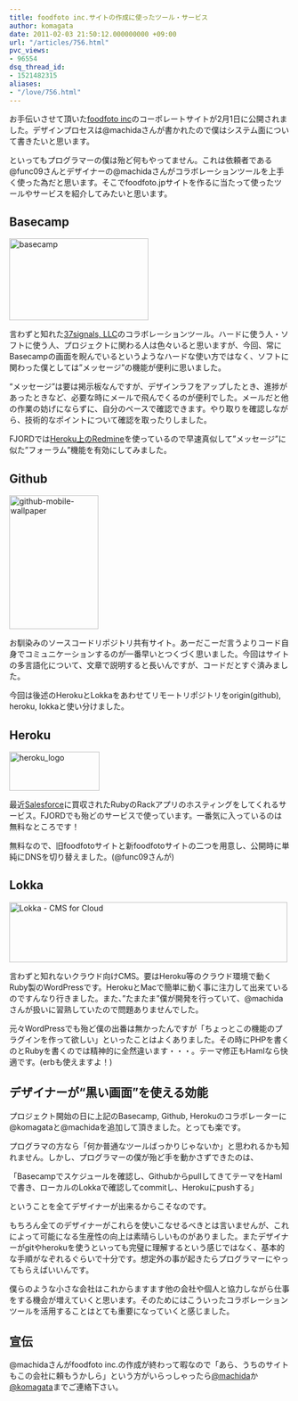 ```yaml
---
title: foodfoto inc.サイトの作成に使ったツール・サービス
author: komagata
date: 2011-02-03 21:50:12.000000000 +09:00
url: "/articles/756.html"
pvc_views:
- 96554
dsq_thread_id:
- 1521482315
aliases:
- "/love/756.html"
---
```

お手伝いさせて頂いた[foodfoto inc][1]のコーポレートサイトが2月1日に公開されました。デザインプロセスは@machidaさんが書かれたので僕はシステム面について書きたいと思います。

といってもプログラマーの僕は殆ど何もやってません。これは依頼者である@func09さんとデザイナーの@machidaさんがコラボレーションツールを上手く使った為だと思います。そこでfoodfoto.jpサイトを作るに当たって使ったツールやサービスを紹介してみたいと思います。

## Basecamp

[<img src="http://farm5.static.flickr.com/4080/5412268263_622eae84d0.jpg" width="250" height="147" alt="basecamp" />][2]

言わずと知れた[37signals, LLC][3]のコラボレーションツール。ハードに使う人・ソフトに使う人、プロジェクトに関わる人は色々いると思いますが、今回、常にBasecampの画面を睨んでいるというようなハードな使い方ではなく、ソフトに関わった僕としては&#8221;メッセージ&#8221;の機能が便利に思いました。

&#8220;メッセージ&#8221;は要は掲示板なんですが、デザインラフをアップしたとき、進捗があったときなど、必要な時にメールで飛んでくるのが便利でした。メールだと他の作業の妨げにならずに、自分のペースで確認できます。やり取りを確認しながら、技術的なポイントについて確認を取ったりしました。

FJORDでは[Heroku上のRedmine][4]を使っているので早速真似して&#8221;メッセージ&#8221;に似た&#8221;フォーラム&#8221;機能を有効にしてみました。

## Github

[<img src="http://farm6.static.flickr.com/5173/5412284521_7fe22807ea_m.jpg" width="160" height="240" alt="github-mobile-wallpaper" />][5]

お馴染みのソースコードリポジトリ共有サイト。あーだこーだ言うよりコード自身でコミュニケーションするのが一番早いとつくづく思いました。今回はサイトの多言語化について、文章で説明すると長いんですが、コードだとすぐ済みました。

今回は後述のHerokuとLokkaをあわせてリモートリポジトリをorigin(github), heroku, lokkaと使い分けました。

## Heroku

[<img src="http://farm5.static.flickr.com/4082/5412906786_4a9eed3bd5_o.png" width="162" height="70" alt="heroku_logo" />][6]

最近[Salesforce][7]に買収されたRubyのRackアプリのホスティングをしてくれるサービス。FJORDでも殆どのサービスで使っています。一番気に入っているのは無料なところです！

無料なので、旧foodfotoサイトと新foodfotoサイトの二つを用意し、公開時に単純にDNSを切り替えました。(@func09さんが)

## Lokka

[<img src="http://farm6.static.flickr.com/5212/5412909542_d496b61e9f.jpg" width="500" height="108" alt="Lokka - CMS for Cloud" />][8]

言わずと知れないクラウド向けCMS。要はHeroku等のクラウド環境で動くRuby製のWordPressです。HerokuとMacで簡単に動く事に注力して出来ているのですんなり行きました。また、&#8221;たまたま&#8221;僕が開発を行っていて、@machidaさんが扱いに習熟していたので問題ありませんでした。

元々WordPressでも殆ど僕の出番は無かったんですが「ちょっとこの機能のプラグインを作って欲しい」といったことはよくありました。その時にPHPを書くのとRubyを書くのでは精神的に全然違います・・・。テーマ修正もHamlなら快適です。(erbも使えますよ！)

## デザイナーが“黒い画面”を使える効能

プロジェクト開始の日に上記のBasecamp, Github, Herokuのコラボレーターに@komagataと@machidaを追加して頂きました。とっても楽です。

プログラマの方なら「何か普通なツールばっかりじゃないか」と思われるかも知れません。しかし、プログラマーの僕が殆ど手を動かさずできたのは、

「Basecampでスケジュールを確認し、GithubからpullしてきてテーマをHamlで書き、ローカルのLokkaで確認してcommitし、Herokuにpushする」

ということを全てデザイナーが出来るからこそなのです。

もちろん全てのデザイナーがこれらを使いこなせるべきとは言いませんが、これによって可能になる生産性の向上は素晴らしいものがありました。またデザイナーがgitやherokuを使うといっても完璧に理解するという感じではなく、基本的な手順がなぞれるぐらいで十分です。想定外の事が起きたらプログラマーにやってもらえばいいんです。

僕らのような小さな会社はこれからますます他の会社や個人と協力しながら仕事をする機会が増えていくと思います。そのためにはこういったコラボレーションツールを活用することはとても重要になっていくと感じました。

## 宣伝

@machidaさんがfoodfoto inc.の作成が終わって暇なので「あら、うちのサイトもこの会社に頼もうかしら」という方がいらっしゃったら[@machida][9]か[@komagata][10]までご連絡下さい。

 [1]: http://foodfoto.jp
 [2]: http://basecamphq.com/ "basecamp by komagata, on Flickr"
 [3]: http://37signals.com/
 [4]: https://docs.komagata.org/4558
 [5]: http://github.com "github-mobile-wallpaper by komagata, on Flickr"
 [6]: http://heroku.com "heroku_logo by komagata, on Flickr"
 [7]: http://www.salesforce.com
 [8]: http://lokka.org "Lokka - CMS for Cloud by komagata, on Flickr"
 [9]: http://twitter.com/machida
 [10]: http://twitter.com/komagata
